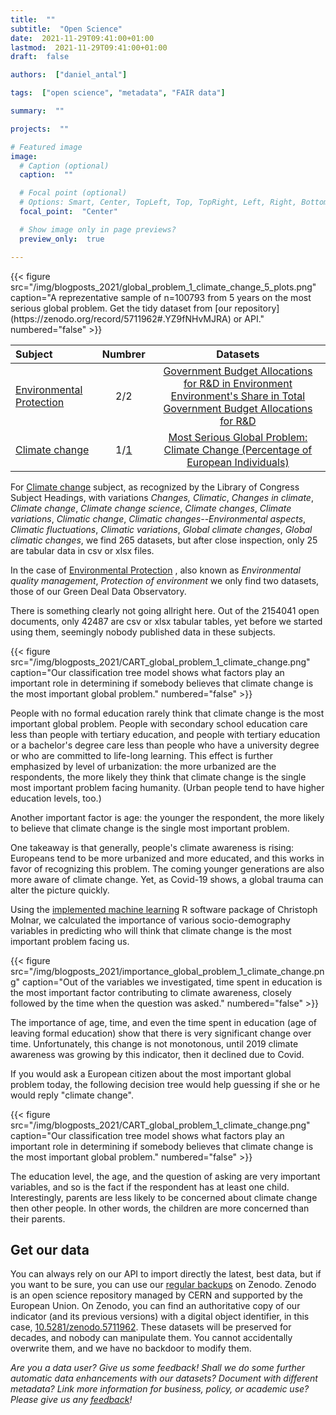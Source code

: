 ```yaml
---
title:  ""
subtitle:  "Open Science"
date:  2021-11-29T09:41:00+01:00
lastmod:  2021-11-29T09:41:00+01:00
draft:  false

authors:  ["daniel_antal"]

tags:  ["open science", "metadata", "FAIR data"]

summary:  ""

projects:  ""

# Featured image
image:
  # Caption (optional)
  caption:  ""

  # Focal point (optional)
  # Options: Smart, Center, TopLeft, Top, TopRight, Left, Right, BottomLeft, Bottom, BottomRight
  focal_point:  "Center"

  # Show image only in page previews?
  preview_only:  true

---
```


<td style="text-align: center;">{{< figure src="/img/blogposts_2021/global_problem_1_climate_change_5_plots.png" caption="A reprezentative sample of n=100793 from 5 years on the most serious global problem. Get the tidy dataset from [our repository](https://zenodo.org/record/5711962#.YZ9fNHvMJRA) or API." numbered="false" >}}</td>



| Subject                       | Numbrer  | Datasets |
| :---                          |    :----:   | :---:  |
| [Environmental Protection](https://id.loc.gov/authorities/subjects/sh85044203.html)      |  2/2 | [Government Budget Allocations for R&D in Environment](https://zenodo.org/record/5658849#.YaT8GdDMLIU) [Environment's Share in Total Government Budget Allocations for R&D](https://zenodo.org/record/5661169#.YaT8PNDMLIU)  |
| [Climate change](https://id.loc.gov/authorities/subjects/sh85027037.html)                          |    1/[1](https://zenodo.org/search?page=1&size=20&q=keywords:%22Climate%20change%22)   | [Most Serious Global Problem: Climate Change (Percentage of European Individuals)](https://zenodo.org/record/5711962#.YaT_i9DMLIU) |

For [Climate change](https://id.loc.gov/authorities/subjects/sh85027037.html) subject, as recognized by the Library of Congress Subject Headings, with variations *Changes, Climatic*, *Changes in climate*, *Climate change*, *Climate change science*, *Climate changes*, *Climate variations*, *Climatic change*, *Climatic changes--Environmental aspects*, *Climatic fluctuations*, *Climatic variations*, *Global climate changes*, *Global climatic changes*, we find 265 datasets, but after close inspection, only 25 are tabular data in csv or xlsx files. 

In the case of [Environmental Protection](https://id.loc.gov/authorities/subjects/sh85044203.html) , also known as *Environmental quality management*, *Protection of environment* we only find two datasets, those of our Green Deal Data Observatory. 

There is something clearly not going allright here. Out of the  2154041 open documents, only 42487 are csv or xlsx tabular tables, yet before we started using them, seemingly nobody published data in these subjects.





<td style="text-align: center;">{{< figure src="/img/blogposts_2021/CART_global_problem_1_climate_change.png" caption="Our classification tree model shows what factors play an important role in determining if somebody believes that climate change is the most important global problem." numbered="false" >}}</td>

People with no formal education rarely think that climate change is the most important global problem. People with secondary school education care less than people with tertiary education, and people with tertiary education or a bachelor's degree care less than people who have a university degree or who are committed to life-long learning. This effect is further emphasized by level of urbanization: the more urbanized are the respondents, the more likely they think that climate change is the single most important problem facing humanity. (Urban people tend to have higher education levels, too.)

Another important factor is age: the younger the respondent, the more likely to believe that climate change is the single most important problem.

One takeaway is that generally, people's climate awareness is rising: Europeans tend to be more urbanized and more educated, and this works in favor of recognizing this problem.  The coming younger generations are also more aware of climate change. Yet, as Covid-19 shows, a global trauma can alter the picture quickly.

Using the [implemented machine learning](https://christophm.github.io/interpretable-ml-book/) R software package of Christoph Molnar, we calculated the importance of various socio-demography variables in predicting who will think that climate change is the most important problem facing us.

<td style="text-align: center;">{{< figure src="/img/blogposts_2021/importance_global_problem_1_climate_change.png" caption="Out of the variables we investigated, time spent in education is the most important factor contributing to climate awareness, closely followed by the time when the question was asked." numbered="false" >}}</td>

The importance of age, time, and even the time spent in education (age of leaving formal education) show that there is very significant change over time. Unfortunately, this change is not monotonous, until 2019 climate awareness was growing by this indicator, then it declined due to Covid.

If you would ask a European citizen about the most important global problem today, the following decision tree would help guessing if she or he would reply "climate change". 

<td style="text-align: center;">{{< figure src="/img/blogposts_2021/CART_global_problem_1_climate_change.png" caption="Our classification tree model shows what factors play an important role in determining if somebody believes that climate change is the most important global problem." numbered="false" >}}</td>

The education level, the age, and the question of asking are very important variables, and so is the fact if the respondent has at least one child.  Interestingly, parents are less likely to be concerned about climate change then other people. In other words, the children are more concerned than their parents. 

## Get our data

You can always rely on our API to import directly the latest, best data, but if you want to be sure, you can use our [regular backups](https://zenodo.org/record/5711962#.YZ9fNHvMJRA) on Zenodo. Zenodo is an open science repository managed by CERN and supported by the European Union. On Zenodo, you can find an authoritative copy of our indicator (and its previous versions) with a digital object identifier, in this case, [10.5281/zenodo.5711962](https://doi.org/10.5281/zenodo.5711962). These datasets will be preserved for decades, and nobody can manipulate them. You cannot accidentally overwrite them, and we have no backdoor to modify them.

*Are you a data user? Give us some feedback! Shall we do some further automatic data enhancements with our datasets? Document with different metadata? Link more information for business, policy, or academic use? Please  give us any [feedback](https://reprex.nl/#contact)!*
